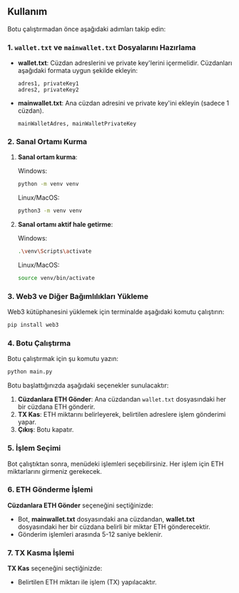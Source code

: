 ## Kullanım

Botu çalıştırmadan önce aşağıdaki adımları takip edin:

### 1. `wallet.txt` ve `mainwallet.txt` Dosyalarını Hazırlama

- **wallet.txt**: Cüzdan adreslerini ve private key'lerini içermelidir. Cüzdanları aşağıdaki formata uygun şekilde ekleyin:
  ```
  adres1, privateKey1
  adres2, privateKey2
  ```

- **mainwallet.txt**: Ana cüzdan adresini ve private key'ini ekleyin (sadece 1 cüzdan).
  ```
  mainWalletAdres, mainWalletPrivateKey
  ```

### 2. Sanal Ortamı Kurma

1. **Sanal ortam kurma**:

   Windows:
   ```bash
   python -m venv venv
   ```

   Linux/MacOS:
   ```bash
   python3 -m venv venv
   ```

2. **Sanal ortamı aktif hale getirme**:

   Windows:
   ```bash
   .\venv\Scripts\activate
   ```

   Linux/MacOS:
   ```bash
   source venv/bin/activate
   ```

### 3. Web3 ve Diğer Bağımlılıkları Yükleme

Web3 kütüphanesini yüklemek için terminalde aşağıdaki komutu çalıştırın:

```bash
pip install web3
```

### 4. Botu Çalıştırma

Botu çalıştırmak için şu komutu yazın:

```bash
python main.py
```

Botu başlattığınızda aşağıdaki seçenekler sunulacaktır:

1. **Cüzdanlara ETH Gönder**: Ana cüzdandan `wallet.txt` dosyasındaki her bir cüzdana ETH gönderir.
2. **TX Kas**: ETH miktarını belirleyerek, belirtilen adreslere işlem gönderimi yapar.
3. **Çıkış**: Botu kapatır.

### 5. İşlem Seçimi

Bot çalıştıktan sonra, menüdeki işlemleri seçebilirsiniz. Her işlem için ETH miktarlarını girmeniz gerekecek.

### 6. ETH Gönderme İşlemi

**Cüzdanlara ETH Gönder** seçeneğini seçtiğinizde:

- Bot, **mainwallet.txt** dosyasındaki ana cüzdandan, **wallet.txt** dosyasındaki her bir cüzdana belirli bir miktar ETH gönderecektir.
- Gönderim işlemleri arasında 5-12 saniye beklenir.

### 7. TX Kasma İşlemi

**TX Kas** seçeneğini seçtiğinizde:

- Belirtilen ETH miktarı ile işlem (TX) yapılacaktır.
